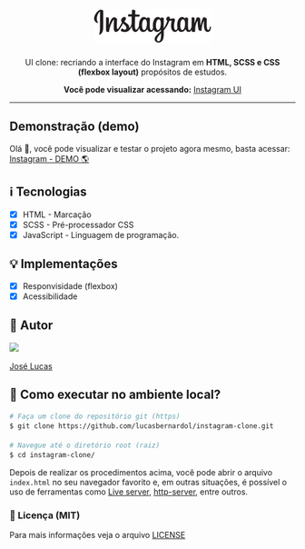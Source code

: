 <h1 align="center">
  <img src="./assets/logo.png" />
</h1>

<p align="center">
UI clone: recriando a interface do Instagram em <b>HTML, SCSS e CSS (flexbox layout)</b> propósitos de estudos.
</p>

<p align="center">
  <strong>Você pode visualizar acessando:</strong>
  <a href="https://lucasbernardol.github.io/instagram-clone/">Instagram UI</a>
</p>

---

## Demonstração (demo)

Olá :wave:, você pode visualizar e testar o projeto agora mesmo, basta
acessar: [Instagram - DEMO :earth_americas:](https://lucasbernardol.github.io/instagram-clone/)

## :information_source: Tecnologias

- [x] HTML - Marcação
- [x] SCSS - Pré-processador CSS
- [x] JavaScript - Linguagem de programação.

## :bulb: Implementações

- [x] Responvisidade (flexbox)
- [x] Acessibilidade

## :boy: Autor

[<img src="https://avatars.githubusercontent.com/u/82418341?v=4" width="80px;"/>](https://github.com/lucasbernardol)

[José Lucas](https://github.com/lucasbernardol)

## :wrench: Como executar no ambiente local?

```bash
# Faça um clone do repositório git (https)
$ git clone https://github.com/lucasbernardol/instagram-clone.git

# Navegue até o diretório root (raiz)
$ cd instagram-clone/
```

Depois de realizar os procedimentos acima, você pode abrir o
arquivo `index.html` no seu navegador favorito e, em outras situações, é possível
o uso de ferramentas como [Live server](https://marketplace.visualstudio.com/items?itemName=ritwickdey.LiveServer 'Extensão do vscode'),
[http-server](https://www.npmjs.com/package/http-server 'Biblioteca NPM'), entre outros.

### :memo: Licença (MIT)

Para mais informações veja o arquivo [LICENSE](LICENSE)
